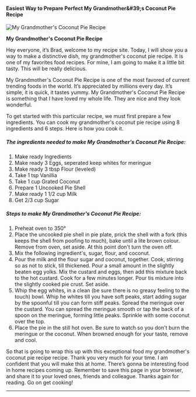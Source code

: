             

#### Easiest Way to Prepare Perfect My Grandmother&amp;#39;s Coconut Pie Recipe

![My Grandmother's Coconut Pie Recipe](https://img-global.cpcdn.com/recipes/50980247/751x532cq70/my-grandmothers-coconut-pie-recipe-recipe-main-photo.jpg)

**My Grandmother's Coconut Pie Recipe**

Hey everyone, it’s Brad, welcome to my recipe site. Today, I will show you a way to make a distinctive dish, my grandmother's coconut pie recipe. It is one of my favorites food recipes. For mine, I am going to make it a little bit tasty. This will be really delicious.

My Grandmother's Coconut Pie Recipe is one of the most favored of current trending foods in the world. It’s appreciated by millions every day. It’s simple, it is quick, it tastes yummy. My Grandmother's Coconut Pie Recipe is something that I have loved my whole life. They are nice and they look wonderful.

To get started with this particular recipe, we must first prepare a few ingredients. You can cook my grandmother's coconut pie recipe using 8 ingredients and 6 steps. Here is how you cook it.

##### The ingredients needed to make My Grandmother's Coconut Pie Recipe:

1.  Make ready Ingredients
2.  Make ready 3 Eggs, seperated keep whites for meringue
3.  Make ready 3 tbsp Flour (leveled)
4.  Take 1 tsp Vanillia
5.  Take 1 cup Grated Coconut
6.  Prepare 1 Uncooked Pie Shell
7.  Make ready 1 1/2 cup Milk
8.  Get 2/3 cup Sugar

##### Steps to make My Grandmother's Coconut Pie Recipe:

1.  Preheat oven to 350°
2.  Place the uncooked pie shell in pie plate, prick the shell with a fork (this keeps the shell from poofing to much), bake until a lite brown colour. Remove from oven, set aside. At this point don't turn the oven off.
3.  Mix the following ingredient's, sugar, flour, and coconut.
4.  Pour the milk and the flour sugar and coconut, together. Cook, stirring so as not to stick, till thickened. Pour a small amount in the slightly beaten egg yolks. Mix the custard and eggs, then add this mixture back to the hot custard. Cook for a few minutes longer. Pour tis mixture into the slightly cooked pie crust. Set aside.
5.  Whip the egg whites, in a clean (be sure there is no greasy feeling to the touch) bowl. Whip he whites till you have soft peaks, start adding sugar by the spoonful till you can form stiff peaks. Spread the meringue over the custard. You can spread the meringue smooth or tap the back of a spoon on the meringue, forming little peaks. Sprinkle with some coconut over the top.
6.  Place the pie in the still hot oven. Be sure to watch so you don't burn the meringue or the coconut. When browned enough for your taste, remove and cool.

So that is going to wrap this up with this exceptional food my grandmother's coconut pie recipe recipe. Thank you very much for your time. I am confident that you will make this at home. There’s gonna be interesting food in home recipes coming up. Remember to save this page in your browser, and share it to your loved ones, friends and colleague. Thanks again for reading. Go on get cooking!

* * *